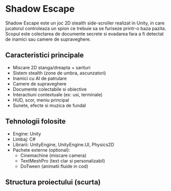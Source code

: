 # Shadow Escape

Shadow Escape este un joc 2D stealth side-scroller realizat in Unity, in care jucatorul controleaza un spion ce trebuie sa se furiseze printr-o baza pazita. Scopul este colectarea de documente secrete si evadarea fara a fi detectat de inamici sau camere de supraveghere.

## Caracteristici principale

- Miscare 2D stanga/dreapta + sarituri
- Sistem stealth (zone de umbra, ascunzatori)
- Inamici cu AI de patrulare
- Camere de supraveghere
- Documente colectabile si obiective
- Interactiuni contextuale (ex: usi, terminale)
- HUD, scor, meniu principal
- Sunete, efecte si muzica de fundal

## Tehnologii folosite

- Engine: Unity
- Limbaj: C#
- Librarii: UnityEngine, UnityEngine.UI, Physics2D
- Pachete externe (optional):
  - Cinemachine (miscare camera)
  - TextMeshPro (text clar si personalizabil)
  - DoTween (animatii fluide in cod)

## Structura proiectului (scurta)

